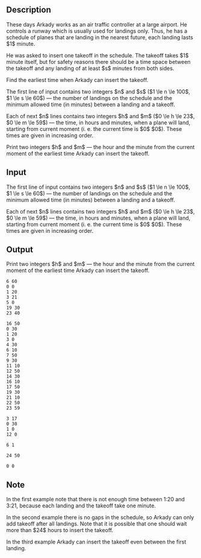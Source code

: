 ## Description

<div><p>These days Arkady works as an air traffic controller at a large airport. He controls a runway which is usually used for landings only. Thus, he has a schedule of planes that are landing in the nearest future, each landing lasts $1$ minute.</p><p>He was asked to insert one takeoff in the schedule. The takeoff takes $1$ minute itself, but for safety reasons there should be a time space between the takeoff and any landing of at least $s$ minutes from both sides.</p><p>Find the earliest time when Arkady can insert the takeoff.</p></div><div class="input-specification"><p>The first line of input contains two integers $n$ and $s$ ($1 \le n \le 100$, $1 \le s \le 60$)&nbsp;— the number of landings on the schedule and the minimum allowed time (in minutes) between a landing and a takeoff.</p><p>Each of next $n$ lines contains two integers $h$ and $m$ ($0 \le h \le 23$, $0 \le m \le 59$)&nbsp;— the time, in hours and minutes, when a plane will land, starting from current moment (i.&nbsp;e. the current time is $0$ $0$). These times are given in increasing order.</p></div><div class="output-specification"><p>Print two integers $h$ and $m$&nbsp;— the hour and the minute from the current moment of the earliest time Arkady can insert the takeoff.</p></div>

## Input

<p>The first line of input contains two integers $n$ and $s$ ($1 \le n \le 100$, $1 \le s \le 60$)&nbsp;— the number of landings on the schedule and the minimum allowed time (in minutes) between a landing and a takeoff.</p><p>Each of next $n$ lines contains two integers $h$ and $m$ ($0 \le h \le 23$, $0 \le m \le 59$)&nbsp;— the time, in hours and minutes, when a plane will land, starting from current moment (i.&nbsp;e. the current time is $0$ $0$). These times are given in increasing order.</p>

## Output

<p>Print two integers $h$ and $m$&nbsp;— the hour and the minute from the current moment of the earliest time Arkady can insert the takeoff.</p>





```input1
6 60
0 0
1 20
3 21
5 0
19 30
23 40

```




```input2
16 50
0 30
1 20
3 0
4 30
6 10
7 50
9 30
11 10
12 50
14 30
16 10
17 50
19 30
21 10
22 50
23 59

```




```input3
3 17
0 30
1 0
12 0

```




```output1
6 1

```




```output2
24 50

```




```output3
0 0

```



## Note

<p>In the first example note that there is not enough time between <span class="tex-font-style-tt">1:20</span> and <span class="tex-font-style-tt">3:21</span>, because each landing and the takeoff take one minute.</p><p>In the second example there is no gaps in the schedule, so Arkady can only add takeoff after all landings. Note that it is possible that one should wait more than $24$ hours to insert the takeoff.</p><p>In the third example Arkady can insert the takeoff even between the first landing.</p>
